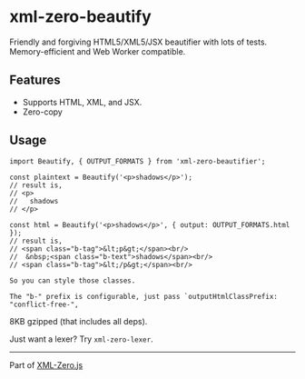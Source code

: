 # xml-zero-beautify

Friendly and forgiving HTML5/XML5/JSX beautifier with lots of tests. Memory-efficient and Web Worker compatible.

## Features

* Supports HTML, XML, and JSX.
* Zero-copy

## Usage

    import Beautify, { OUTPUT_FORMATS } from 'xml-zero-beautifier';

    const plaintext = Beautify('<p>shadows</p>');
    // result is,
    // <p>
    //   shadows
    // </p>

    const html = Beautify('<p>shadows</p>', { output: OUTPUT_FORMATS.html });
    // result is,
    // <span class="b-tag">&lt;p&gt;</span><br/>
    //  &nbsp;<span class="b-text">shadows</span><br/>
    // <span class="b-tag">&lt;/p&gt;</span><br/>

    So you can style those classes.

    The "b-" prefix is configurable, just pass `outputHtmlClassPrefix: "conflict-free-",

8KB gzipped (that includes all deps).

Just want a lexer? Try `xml-zero-lexer`.

---

Part of [XML-Zero.js](https://github.com/holloway/xml-zero.js)
